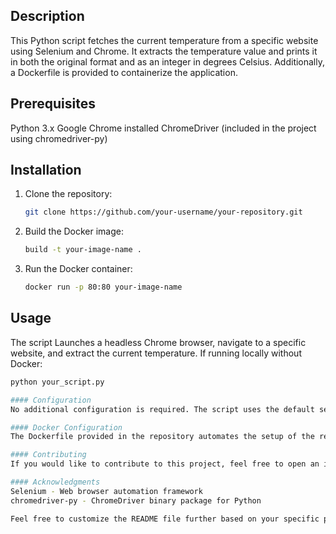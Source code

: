 ## Description
This Python script fetches the current temperature from a specific website using Selenium and Chrome. It extracts the temperature value and prints it in both the original format and as an integer in degrees Celsius. Additionally, a Dockerfile is provided to containerize the application.

## Prerequisites
Python 3.x
Google Chrome installed
ChromeDriver (included in the project using chromedriver-py)

## Installation
  1. Clone the repository:
     ```bash
     git clone https://github.com/your-username/your-repository.git
     
  2. Build the Docker image:
     ```bash docker
     build -t your-image-name .

  4. Run the Docker container:
     ```bash
     docker run -p 80:80 your-image-name

## Usage
  The script Launches a headless Chrome browser, navigate to a specific website, and extract the current temperature. 
  If running locally without Docker:
  ```bash
  python your_script.py

#### Configuration
  No additional configuration is required. The script uses the default settings for ChromeDriver.

#### Docker Configuration
  The Dockerfile provided in the repository automates the setup of the required dependencies and runs the Python script within a Docker container.

#### Contributing
  If you would like to contribute to this project, feel free to open an issue or submit a pull request.

#### Acknowledgments
  Selenium - Web browser automation framework
  chromedriver-py - ChromeDriver binary package for Python

Feel free to customize the README file further based on your specific project details and needs. Additionally, update the placeholders like [Your Project Title], [your-username], and [your-repository] with your actual project details.






